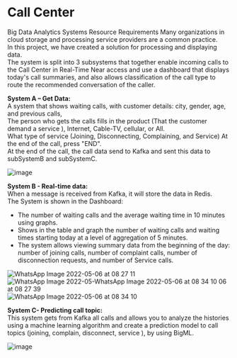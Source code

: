 # Call Center

Big Data Analytics Systems Resource Requirements Many organizations in cloud storage and processing service providers are a common practice.    
In this project, we have created a solution for processing and displaying data.    
The system is split into 3 subsystems that together enable incoming calls to the Call Center in Real-Time Near access and use a dashboard that displays today's call summaries, and also allows classification of the call type to route the recommended conversation of the caller.
  
**System A – Get Data:**  
A system that shows waiting calls, with customer details: city, gender, age, and previous calls,  
The person who gets the calls fills in the product (That the customer demand a service ), Internet, Cable-TV, cellular, or All.    
What type of service (Joining, Disconnecting, Complaining, and Service) At the end of the call, press "END".  
At the end of the call, the call data send to Kafka and sent this data to subSystemB and subSystemC.  
  
![image](https://user-images.githubusercontent.com/74377162/167851293-5c6476b1-bd9c-4ca8-bd06-0464590e49e2.png)
  
**System B - Real-time data:**  
When a message is received from Kafka, it will store the data in Redis.  
The System is shown in the Dashboard:  
*  The number of waiting calls and the average waiting time in 10 minutes using graphs.
* Shows in the table and graph the number of waiting calls and waiting times starting today at a level of aggregation of 5 minutes.
* The system allows viewing summary data from the beginning of the day: number of joining calls, number of complaint calls, number of disconnection requests, and number of Service calls.
  
![WhatsApp Image 2022-05-06 at 08 27 11](https://user-images.githubusercontent.com/74377162/167849825-2a851ee4-944d-4712-92c7-7af06e149a74.jpeg)
![WhatsApp Image 2022-05-![WhatsApp Image 2022-05-06 at 08 34 10](https://user-images.githubusercontent.com/74377162/167849848-1bffaf3c-7044-4edc-98d4-6f14bf974ac6.jpeg)
06 at 08 27 39](https://user-images.githubusercontent.com/74377162/167849836-98959ce7-a2e5-4509-b6a2-60ce6b6f7d79.jpeg)
![WhatsApp Image 2022-05-06 at 08 34 10](https://user-images.githubusercontent.com/74377162/167849963-61fd99df-fc7d-44f3-8bb8-27427ec07331.jpeg)

  
**System C- Predicting call topic:**   
This system gets from Kafka all calls and allows you to analyze the histories using a machine learning algorithm and create a prediction model to call topics (joining, complain, disconnect, service ), by using BigML.
    
![image](https://user-images.githubusercontent.com/74377162/167852050-751673ed-2e2f-4995-877d-e4649005e3d9.png)


